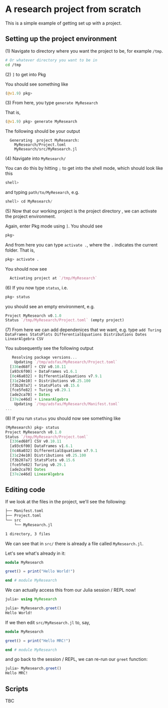 # A research project from scratch

This is a simple example of getting set up with a project.

## Setting up the project environment

(1) Navigate to directory where you want the project to be, for example `/tmp`.

```sh
# Or whatever directory you want to be in
cd /tmp
```

(2) `]` to get into Pkg

You should see something like
```julia
(@v1.9) pkg> 
```

(3) From here, you type `generate MyResearch`

That is,

```julia
(@v1.9) pkg> generate MyResearch
```

The following should be your output

```
  Generating  project MyResearch:
    MyResearch/Project.toml
    MyResearch/src/MyResearch.jl
```

(4) Navigate into `MyResearch/`

You can do this by hitting `;` to get into the shell mode, which should look like this

```julia
shell> 
```

and typing `path/to/MyResearch`, e.g.

```julia
shell> cd MyResearch/
```

(5) Now that our working project is the project directory , we can activate the project environment.

Again, enter Pkg mode using `]`. You should see

```julia
pkg> 
```

And from here you can type `activate .`, where the `.` indicates the current folder. That is,

```julia
pkg> activate .
```

You should now see

```julia
  Activating project at `/tmp/MyResearch`
```

(6) If you now type `status`, i.e.

```julia
pkg> status
```

you should see an empty environment, e.g.

```julia
Project MyResearch v0.1.0
Status `/tmp/MyResearch/Project.toml` (empty project)
```

(7) From here we can add dependenices that we want, e.g. type `add Turing DataFrames StatsPlots DifferentialEquations Distributions Dates LinearAlgebra CSV`

You subsequently see the following output

```julia
   Resolving package versions...
    Updating `/tmp/adsfas/MyResearch/Project.toml`
  [336ed68f] + CSV v0.10.11
  [a93c6f00] + DataFrames v1.6.1
  [0c46a032] + DifferentialEquations v7.9.1
  [31c24e10] + Distributions v0.25.100
  [f3b207a7] + StatsPlots v0.15.6
  [fce5fe82] + Turing v0.29.1
  [ade2ca70] + Dates
  [37e2e46d] + LinearAlgebra
    Updating `/tmp/adsfas/MyResearch/Manifest.toml`
...
```

(8) If you run `status` you should now see something like

```julia
(MyResearch) pkg> status
Project MyResearch v0.1.0
Status `/tmp/MyResearch/Project.toml`
  [336ed68f] CSV v0.10.11
  [a93c6f00] DataFrames v1.6.1
  [0c46a032] DifferentialEquations v7.9.1
  [31c24e10] Distributions v0.25.100
  [f3b207a7] StatsPlots v0.15.6
  [fce5fe82] Turing v0.29.1
  [ade2ca70] Dates
  [37e2e46d] LinearAlgebra
```

## Editing code

If we look at the files in the project, we'll see the following:

```sh
├── Manifest.toml
├── Project.toml
└── src
    └── MyResearch.jl

1 directory, 3 files
```

We can see that in `src/` there is already a file called `MyResearch.jl`.

Let's see what's already in it:

```julia
module MyResearch

greet() = print("Hello World!")

end # module MyResearch
```

We can actually access this from our Julia session / REPL now!

```julia
julia> using MyResearch

julia> MyResearch.greet()
Hello World!
```

If we then edit `src/MyResearch.jl` to, say,

```julia
module MyResearch

greet() = print("Hello MRC!")

end # module MyResearch
```

and go back to the session / REPL, we can re-run our `greet` function:

```julia
julia> MyResearch.greet()
Hello MRC!
```

## Scripts

TBC
